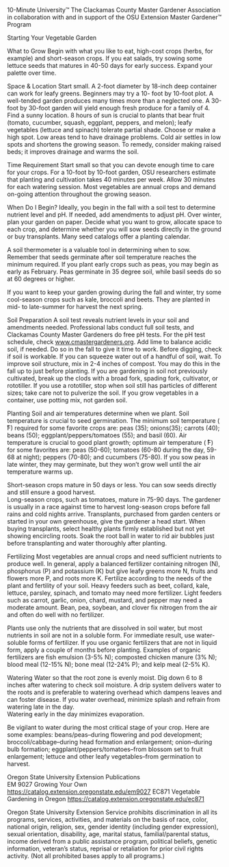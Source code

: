 

10-Minute University™ 
The Clackamas County Master Gardener Association in collaboration with and in support of 
the OSU Extension Master Gardener™ Program   
 
Starting Your Vegetable Garden 
 
What to Grow 
Begin with what you like to eat, high-cost crops (herbs, for example) and short-season crops. If you eat 
salads, try sowing some lettuce seeds that matures in 40-50 days for early success. Expand your palette over 
time. 
 
Space & Location 
Start small.  A 2-foot diameter by 18-inch deep container can work for leafy greens. Beginners may try a 10-
foot by 10-foot plot. A well-tended garden produces many times more than a neglected one. A 30-foot by 
30-foot garden will yield enough fresh produce for a family of 4. 
Find a sunny location.  8 hours of sun is crucial to plants that bear fruit (tomato, cucumber, squash, eggplant, 
peppers, and melon); leafy vegetables (lettuce and spinach) tolerate partial shade. 
Choose or make a high spot.  Low areas tend to have drainage problems. Cold air settles in low spots and 
shortens the growing season. To remedy, consider making raised beds; it improves drainage and warms the 
soil. 
 
Time Requirement 
Start small so that you can devote enough time to care for your crops. For a 10-foot by 10-foot garden, OSU 
researchers estimate that planting and cultivation takes 40 minutes per week. Allow 30 minutes for each 
watering session. Most vegetables are annual crops and demand on-going attention throughout the growing 
season. 
 
When Do I Begin? 
Ideally, you begin in the fall with a soil test to determine nutrient level and pH. If needed, add amendments 
to adjust pH. Over winter, plan your garden on paper. Decide what you want to grow, allocate space to each 
crop, and determine whether you will sow seeds directly in the ground or buy transplants. Many seed 
catalogs offer a planting calendar. 
 
A soil thermometer is a valuable tool in determining when to sow. Remember that seeds germinate after soil 
temperature reaches the minimum required. If you plant early crops such as peas, you may begin as early as 
February. Peas germinate in 35 degree soil, while basil seeds do so at 60 degrees or higher.  
 
If you want to keep your garden growing during the fall and winter, try some cool-season crops such as kale, 
broccoli  and beets. They are planted in mid- to late-summer for harvest the next spring. 
 
Soil Preparation 
A soil test reveals nutrient levels in your soil and amendments needed. Professional labs conduct full soil 
tests, and Clackamas County Master Gardeners do free pH tests. For the pH test schedule, check 
www.cmastergardeners.org. Add lime to balance acidic soil, if needed. Do so in the fall to give it time to 
work. 
Before digging, check if soil is workable. If you can squeeze water out of a handful of soil, wait. To improve 
soil structure, mix in 2-4 inches of compost. You may do this in the fall up to just before planting. If you are 
gardening in soil not previously cultivated, break up the clods with a broad fork, spading fork, cultivator, or 
rototiller. If you use a rototiller, stop when soil still has particles of different sizes; take care not to pulverize 
the soil. If you grow vegetables in a container, use potting mix, not garden soil.    
 

 
Planting 
Soil and air temperatures determine when we plant. Soil temperature is crucial to seed germination. The 
minimum soil temperature (  ̊F) required for some favorite crops are:  peas (35); onions(35); carrots (40); 
beans (50); eggplant/peppers/tomatoes (55); and basil (60).  Air temperature is crucial to good plant growth; 
optimum air temperature (  ̊F) for some favorites are:  peas (50-60); tomatoes (60-80 during the day, 59-68 at 
night); peppers (70-80); and cucumbers (75-80).  If you sow peas in late winter, they may germinate, but they 
won’t grow well until the air temperature warms up. 
 
Short-season crops mature in 50 days or less. You can sow seeds directly and still ensure a good harvest.  
Long-season crops, such as tomatoes, mature in 75-90 days. The gardener is usually in a race against time to 
harvest long-season crops before fall rains and cold nights arrive. Transplants, purchased from garden 
centers or started in your own greenhouse, give the gardener a head start. When buying transplants, select 
healthy plants firmly established but not yet showing encircling roots. Soak the root ball in water to rid air 
bubbles just before transplanting and water thoroughly after planting. 
 
Fertilizing 
Most vegetables are annual crops and need sufficient nutrients to produce well. In general, apply a balanced 
fertilizer containing nitrogen (N), phosphorus (P) and potassium (K) but give leafy greens more N, fruits and 
flowers more P, and roots more K. Fertilize according to the needs of the plant and fertility of your soil. 
Heavy feeders such as beet, collard, kale, lettuce, parsley, spinach, and tomato may need more fertilizer. 
Light feeders such as carrot, garlic, onion, chard, mustard, and pepper may need a moderate amount. Bean, 
pea, soybean, and clover fix nitrogen from the air and often do well with no fertilizer. 
 
Plants use only the nutrients that are dissolved in soil water, but most nutrients in soil are not in a soluble 
form. For immediate result, use water-soluble forms of fertilizer.  If you use organic fertilizers that are not in 
liquid form, apply a couple of months before planting.  Examples of organic fertilizers are fish emulsion (3-5% 
N); composted chicken manure (3% N); blood meal (12-15% N); bone meal (12-24% P); and kelp meal (2-5% 
K).   
 
Watering 
Water so that the root zone is evenly moist. Dig down 6 to 8 inches after watering to check soil moisture.  A 
drip system delivers water to the roots and is preferable to watering overhead which dampens leaves and 
can foster disease. If you water overhead, minimize splash and refrain from watering late in the day.  
Watering early in the day minimizes evaporation.   
 
Be vigilant to water during the most critical stage of your crop. Here are some examples: beans/peas–during 
flowering and pod development; broccoli/cabbage–during head formation and enlargement; onion–during 
bulb formation; eggplant/peppers/tomatoes–from blossom set to fruit enlargement; lettuce and other leafy 
vegetables–from germination to harvest. 
 
Oregon State University Extension Publications  
EM 9027 Growing Your Own https://catalog.extension.oregonstate.edu/em9027 
EC871 Vegetable Gardening in Oregon https://catalog.extension.oregonstate.edu/ec871  
 
Oregon State University Extension Service prohibits discrimination in all its programs, services, activities, and materials on the basis of race, color, 
national origin, religion, sex, gender identity (including gender expression), sexual orientation, disability, age, marital status, familial/parental 
status, income derived from a public assistance program, political beliefs, genetic information, veteran’s status, reprisal or retaliation for prior 
civil rights activity. (Not all prohibited bases apply to all programs.) 
 